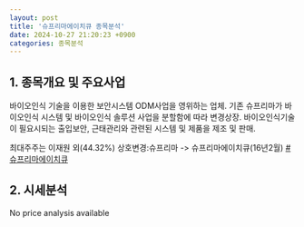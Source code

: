 ```yaml
---
layout: post
title: '슈프리마에이치큐 종목분석'
date: 2024-10-27 21:20:23 +0900
categories: 종목분석
---
```


## 1. 종목개요 및 주요사업

바이오인식 기술을 이용한 보안시스템 ODM사업을 영위하는 업체. 기존 슈프리마가 바이오인식 시스템 및 바이오인식 솔루션 사업을 분할함에 따라 변경상장. 바이오인식기술이 필요시되는 출입보안, 근태관리와 관련된 시스템 및 제품을 제조 및 판매.

최대주주는 이재원 외(44.32%) 상호변경:슈프리마 -> 슈프리마에이치큐(16년2월)
[#슈프리마에이치큐](#)

## 2. 시세분석

No price analysis available
